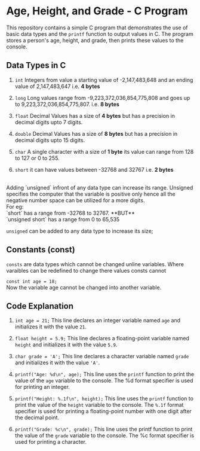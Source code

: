 # Age, Height, and Grade - C Program

This repository contains a simple C program that demonstrates the use of basic data types and the `printf` function to output values in C. The program stores a person's age, height, and grade, then prints these values to the console.

## Data Types in C

1. `int`
   Integers from value a starting value of -2,147,483,648 and an ending value of 2,147,483,647 i.e. **4 bytes**

2. `long`
   Long values range from -9,223,372,036,854,775,808 and goes up to 9,223,372,036,854,775,807. i.e. **8 bytes**

3. `float`
   Decimal Values has a size of **4 bytes** but has a precision in decimal digits upto 7 digits.

4. `double`
   Decimal Values has a size of **8 bytes** but has a precision in decimal digits upto 15 digits.

5. `char`
   A single character with a size of **1 byte** its value can range from 128 to 127 or 0 to 255.

6. `short`
   it can have values between -32768 and 32767 i.e. **2 bytes**

<br>
Adding `unsigned` infront of any data type can increase its range. Unsigned specifies the computer that the variable is positive only hence all the negative number space can be utilized for a more digits.
<br />
For eg:
<br />
`short` has a range from -32768 to 32767. **BUT**
<br />
`unsigned short` has a range from 0 to 65,535

`unsigned` can be added to any data type to increase its size;

## Constants (const)

`consts` are data types which cannot be changed unline variables. Where varaibles can be redefined to change there values consts cannot

`const int age = 18;`
<br />
Now the variable age cannot be changed into another variable.

## Code Explanation

1. `int age = 21;`
   This line declares an integer variable named `age` and initializes it with the value `21`.

2. `float height = 5.9;`
   This line declares a floating-point variable named `height` and initializes it with the value `5.9`.

3. `char grade = 'A';`
   This line declares a character variable named `grade` and initializes it with the value `'A'`.

4. `printf("Age: %d\n", age);`
   This line uses the `printf` function to print the value of the `age` variable to the console. The %d format specifier is used for printing an integer.

5. `printf("Height: %.1f\n", height);`
   This line uses the `printf` function to print the value of the `height` variable to the console. The `%.1f` format specifier is used for printing a floating-point number with one digit after the decimal point.

6. `printf("Grade: %c\n", grade);`
   This line uses the printf function to print the value of the `grade` variable to the console. The %c format specifier is used for printing a character.
